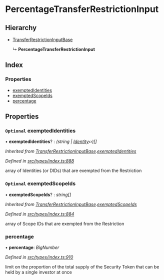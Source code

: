 # PercentageTransferRestrictionInput

## Hierarchy

* [TransferRestrictionInputBase](transferrestrictioninputbase.md)

  ↳ **PercentageTransferRestrictionInput**

## Index

### Properties

* [exemptedIdentities](percentagetransferrestrictioninput.md#optional-exemptedidentities)
* [exemptedScopeIds](percentagetransferrestrictioninput.md#optional-exemptedscopeids)
* [percentage](percentagetransferrestrictioninput.md#percentage)

## Properties

### `Optional` exemptedIdentities

• **exemptedIdentities**? : _\(string \|_ [_Identity_](../classes/identity.md)_‹›\)\[\]_

_Inherited from_ [_TransferRestrictionInputBase_](transferrestrictioninputbase.md)_._[_exemptedIdentities_](transferrestrictioninputbase.md#optional-exemptedidentities)

_Defined in_ [_src/types/index.ts:888_](https://github.com/PolymathNetwork/polymesh-sdk/blob/23062de4/src/types/index.ts#L888)

array of Identities \(or DIDs\) that are exempted from the Restriction

### `Optional` exemptedScopeIds

• **exemptedScopeIds**? : _string\[\]_

_Inherited from_ [_TransferRestrictionInputBase_](transferrestrictioninputbase.md)_._[_exemptedScopeIds_](transferrestrictioninputbase.md#optional-exemptedscopeids)

_Defined in_ [_src/types/index.ts:884_](https://github.com/PolymathNetwork/polymesh-sdk/blob/23062de4/src/types/index.ts#L884)

array of Scope IDs that are exempted from the Restriction

### percentage

• **percentage**: _BigNumber_

_Defined in_ [_src/types/index.ts:910_](https://github.com/PolymathNetwork/polymesh-sdk/blob/23062de4/src/types/index.ts#L910)

limit on the proportion of the total supply of the Security Token that can be held by a single investor at once

